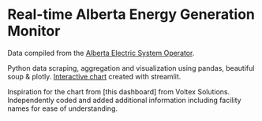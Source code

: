 # Real-time Alberta Energy Generation Monitor

Data compiled from the [Alberta Electric System Operator](http://ets.aeso.ca/ets_web/ip/Market/Reports/CSDReportServlet).

Python data scraping, aggregation and visualization using pandas, beautiful soup & plotly.  [Interactive chart](https://energyminuteabpowergeneration.streamlit.app/) created with streamlit.

Inspiration for the chart from [this dashboard] from Voltex Solutions.  Independently coded and added additional information including facility names for ease of understanding.
